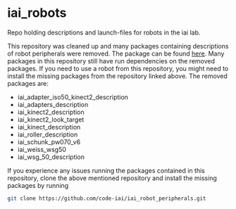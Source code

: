 iai_robots
==========

Repo holding descriptions and launch-files for robots in the iai lab.

This repository was cleaned up and many packages containing descriptions of robot peripherals were removed. The package can be found [here](https://github.com/code-iai/iai_robot_peripherals/tree/cleanup-repository).
Many packages in this repository still have run dependencies on the removed packages. If you need to use a robot from this repository, you might need to install the missing packages from the repository linked above.
The removed packages are:

* iai_adapter_iso50_kinect2_description
* iai_adapters_description
* iai_kinect2_description
* iai_kinect2_look_target
* iai_kinect_description
* iai_roller_description
* iai_schunk_pw070_v6
* iai_weiss_wsg50
* iai_wsg_50_description

If you experience any issues running the packages contained in this repository, clone the above mentioned repository and install the missing packages by running

```bash
git clone https://github.com/code-iai/iai_robot_peripherals.git
```
